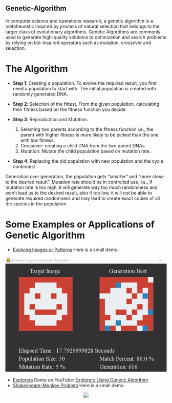## Genetic-Algorithm

In computer science and operations research, a genetic algorithm is a metaheuristic inspired by process of natural selection that belongs to the larger class of evolutionary algorithms. Genetic Algorithms are commonly used to generate high-quality solutions to optimization and search problems by relying on bio-inspired operators such as mutation, crossover and selection.

# The Algorithm

  - **Step 1**: Creating a population. To evolve the required result, you first need a population to start with. The initial population is created with randomly generated DNA.
  - **Step 2**: Selection of the fittest. From the given population, calculating their fitness based on the fitness function you decide.
  - **Step 3**: Reproduction and Mutation.
     1. Selecting two parents according to the fitness function i.e., the parent with higher fitness is more likely to be picked than the one with low fitness.
     2. Crossover: creating a child DNA from the two parent DNAs
     3. Mutation: Mutate the child population based on mutation rate.

  - **Step 4**: Replacing the old population with new population and the cycle continues!

Generation over generation, the population gets “smarter” and “more close to the desired result”. Mutation rate should be in controlled use, i.e., if mutation rate is too high, it will generate way too much randomness and won’t lead us to the desired result, also if too low, it will not be able to generate required randomness and may lead to create exact copies of all the species in the population.

# Some Examples or Applications of Genetic Algorithm
  - [Evolving Images or Patterns](Evolving-Image-Pattern/) Here is a small demo: 
  
  <p align="center"> <img src="Evolving-Image-Pattern/evolving-image-pattern-demo.gif"/> </p>
  
  - [Explorers](Explorers/) Demo on YouTube: [Explorers Using Genetic Algorithm](https://www.youtube.com/watch?v=0AhEp3LAq1Q&t=0s)
  - [Shakespeare-Monkey Problem](Shakespeare-MonkeyProblem/) Here is a small demo:
  
  <p align="center"> <img src="shakespeare-monkey-demo.gif"/> </p>
  
